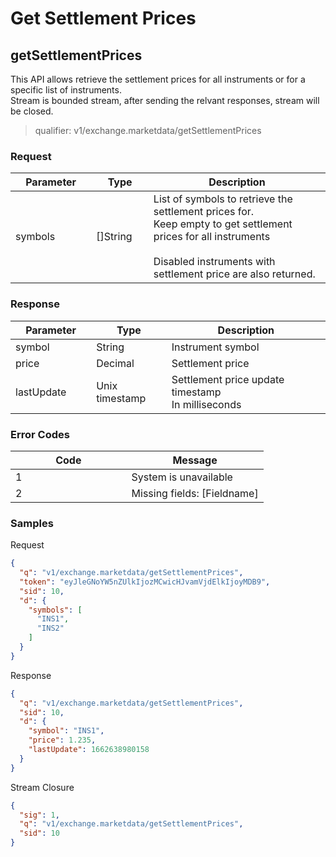 # Get Settlement Prices

## getSettlementPrices

This API allows  retrieve the settlement prices for all instruments or for a specific list of instruments. \
Stream is bounded stream, after sending the relvant responses, stream will be closed.&#x20;

>qualifier: v1/exchange.marketdata/getSettlementPrices


### **Request**

<table><thead><tr><th width="146.17225950782998">Parameter</th><th width="94">Type</th><th width="446.2">Description</th></tr></thead><tbody><tr><td>symbols</td><td>[]String</td><td>List of symbols to retrieve the settlement prices for.<br>Keep empty to get settlement prices for all instruments<br><br>Disabled instruments with settlement price are also returned.  </td></tr></tbody></table>

### **Response**

<table><thead><tr><th width="147.6710763680096">Parameter</th><th width="132">Type</th><th width="395.2">Description</th></tr></thead><tbody><tr><td>symbol</td><td>String</td><td>Instrument symbol </td></tr><tr><td>price</td><td>Decimal</td><td>Settlement price</td></tr><tr><td>lastUpdate</td><td>Unix timestamp</td><td>Settlement price update timestamp<br>In milliseconds </td></tr></tbody></table>

### **Error Codes**

<table><thead><tr><th width="169.57142857142856">Code</th><th>Message</th></tr></thead><tbody><tr><td>1</td><td>System is unavailable</td></tr><tr><td>2</td><td>Missing fields: [Fieldname]</td></tr></tbody></table>

### **Samples**


Request
```json
{
  "q": "v1/exchange.marketdata/getSettlementPrices",
  "token": "eyJleGNoYW5nZUlkIjozMCwicHJvamVjdElkIjoyMDB9",
  "sid": 10,
  "d": {
    "symbols": [
      "INS1",
      "INS2"
    ]
  }
}
```


Response
```json
{
  "q": "v1/exchange.marketdata/getSettlementPrices",
  "sid": 10,
  "d": {
    "symbol": "INS1",
    "price": 1.235,
    "lastUpdate": 1662638980158
  }
}
```


Stream Closure
```json
{
  "sig": 1,
  "q": "v1/exchange.marketdata/getSettlementPrices",
  "sid": 10
}
```


